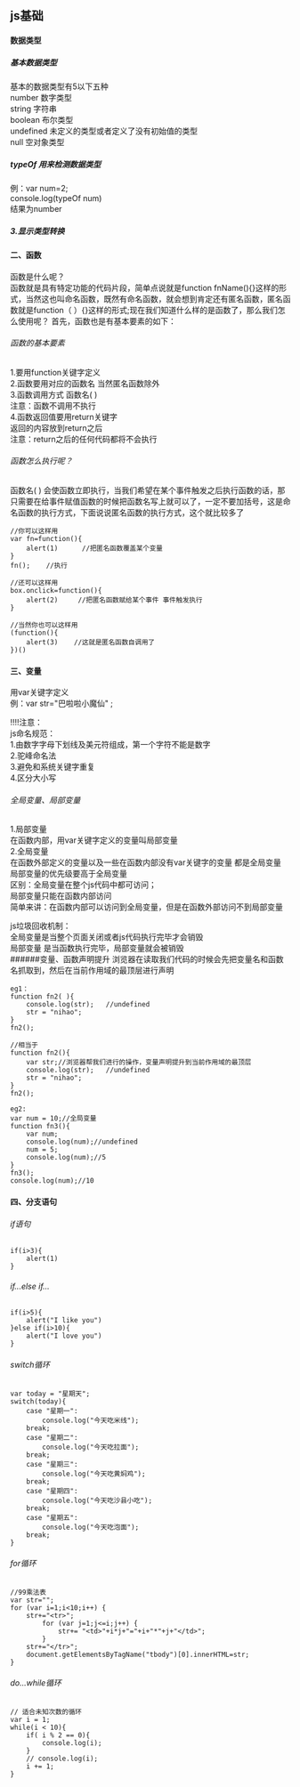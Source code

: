 ##  js基础  
  

#### 数据类型  
##### 基本数据类型
基本的数据类型有5以下五种  
number  数字类型  
string  字符串  
boolean  布尔类型  
undefined  未定义的类型或者定义了没有初始值的类型  
null 空对象类型    

##### typeOf 用来检测数据类型   
例：var num=2;  
console.log(typeOf num)  
结果为number
##### 3.显示类型转换
#### 二、函数
函数是什么呢？  
函数就是具有特定功能的代码片段，简单点说就是function fnName(){}这样的形式，当然这也叫命名函数，既然有命名函数，就会想到肯定还有匿名函数，匿名函数就是function（ ）{}这样的形式;现在我们知道什么样的是函数了，那么我们怎么使用呢？
首先，函数也是有基本要素的如下：  
###### 函数的基本要素  
1.要用function关键字定义  
2.函数要用对应的函数名 当然匿名函数除外  
3.函数调用方式  函数名( )  
注意：函数不调用不执行  
4.函数返回值要用return关键字  
返回的内容放到return之后  
注意：return之后的任何代码都将不会执行   
  
###### 函数怎么执行呢？
函数名( )  会使函数立即执行，当我们希望在某个事件触发之后执行函数的话，那只需要在给事件赋值函数的时候把函数名写上就可以了，一定不要加括号，这是命名函数的执行方式，下面说说匿名函数的执行方式，这个就比较多了  

	//你可以这样用
	var fn=function(){
		alert(1)      //把匿名函数覆盖某个变量
	}
	fn();    //执行
	
	//还可以这样用
	box.onclick=function(){
		alert(2)     //把匿名函数赋给某个事件 事件触发执行
	}
	
	//当然你也可以这样用
	(function(){
		alert(3)    //这就是匿名函数自调用了
	})()
   
   
#### 三、变量
用var关键字定义  
例：var str="巴啦啦小魔仙" ;  
  
!!!!注意：  
js命名规范：  
1.由数字字母下划线及美元符组成，第一个字符不能是数字  
2.驼峰命名法  
3.避免和系统关键字重复  
4.区分大小写  
###### 全局变量、局部变量
1.局部变量   
在函数内部，用var关键字定义的变量叫局部变量  
2.全局变量  
在函数外部定义的变量以及一些在函数内部没有var关键字的变量 都是全局变量   
局部变量的优先级要高于全局变量  
区别：全局变量在整个js代码中都可访问；  
局部变量只能在函数内部访问  
简单来讲：在函数内部可以访问到全局变量，但是在函数外部访问不到局部变量   
  
js垃圾回收机制：  
全局变量是当整个页面关闭或者js代码执行完毕才会销毁  
局部变量 是当函数执行完毕，局部变量就会被销毁    
######变量、函数声明提升
浏览器在读取我们代码的时候会先把变量名和函数名抓取到，然后在当前作用域的最顶层进行声明  

	eg1：
	function fn2( ){
		console.log(str);   //undefined
		str = "nihao";
	}
	fn2();
	
	//相当于
	function fn2(){
		var str;//浏览器帮我们进行的操作，变量声明提升到当前作用域的最顶层
		console.log(str);   //undefined
		str = "nihao";
	}
	fn2();
	
	eg2:
	var num = 10;//全局变量
	function fn3(){
		var num;
		console.log(num);//undefined
		num = 5;
		console.log(num);//5
	}
	fn3();
	console.log(num);//10

#### 四、分支语句
###### if语句

	if(i>3){
		alert(1)
	}
###### if...else if...
	if(i>5){
		alert("I like you")
	}else if(i>10){
		alert("I love you")
	}
###### switch循环

	var today = "星期天";
	switch(today){
		case "星期一":
			console.log("今天吃米线");
		break;
		case "星期二":
			console.log("今天吃拉面");
		break;
		case "星期三":
			console.log("今天吃黄焖鸡");
		break;
		case "星期四":
			console.log("今天吃沙县小吃");
		break;
		case "星期五":
			console.log("今天吃泡面");
		break;
	}

###### for循环
	//99乘法表
	var str="";
	for (var i=1;i<10;i++) {
		str+="<tr>";
			for (var j=1;j<=i;j++) {
				str+= "<td>"+i*j+"="+i+"*"+j+"</td>";
			}
		str+="</tr>";
		document.getElementsByTagName("tbody")[0].innerHTML=str;
	}
###### do...while循环
	// 适合未知次数的循环
	var i = 1;
	while(i < 10){
		if( i % 2 == 0){
			console.log(i);
		}
		// console.log(i);
		i += 1;
	}













